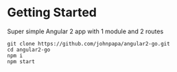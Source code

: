 # Getting Started

Super simple Angular 2 app with 1 module and 2 routes

```
git clone https://github.com/johnpapa/angular2-go.git
cd angular2-go
npm i
npm start
```
